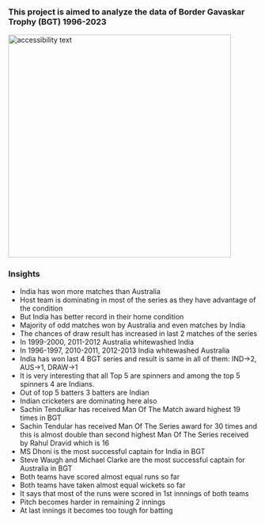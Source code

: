 ### This project is aimed to analyze the data of Border Gavaskar Trophy (BGT) 1996-2023

  <p align="left">
  <img src="https://prod.chaseyoursport.com/blogImage/0.5723405659852445.jpeg" width="450" alt="accessibility text">
</p>

### Insights
* India has won more matches than Australia
* Host team is dominating in most of the series as they have advantage of the condition
* But India has better record in their home condition
* Majority of odd matches won by Australia and even matches by India
* The chances of draw result has increased in last 2 matches of the series
* In 1999-2000, 2011-2012 Australia whitewashed India
* In 1996-1997, 2010-2011, 2012-2013 India whitewashed Australia
* India has won last 4 BGT series and result is same in all of them: IND->2, AUS->1, DRAW->1
* It is very interesting that all Top 5 are spinners and among the top 5 spinners 4 are Indians.
* Out of top 5 batters 3 batters are Indian
* Indian cricketers are dominating here also
* Sachin Tendulkar has received Man Of The Match award highest 19 times in BGT
* Sachin Tendular has received Man Of The Series award for 30 times and this is almost double than second highest Man Of The Series received by Rahul Dravid which is 16
* MS Dhoni is the most successful captain for India in BGT
* Steve Waugh and Michael Clarke are the most successful captain for Australia in BGT
* Both teams have scored almost equal runs so far
* Both teams have taken almost equal wickets so far
* It says that most of the runs were scored in 1st innnings of both teams
* Pitch becomes harder in remaining 2 innings
* At last innings it becomes too tough for batting
